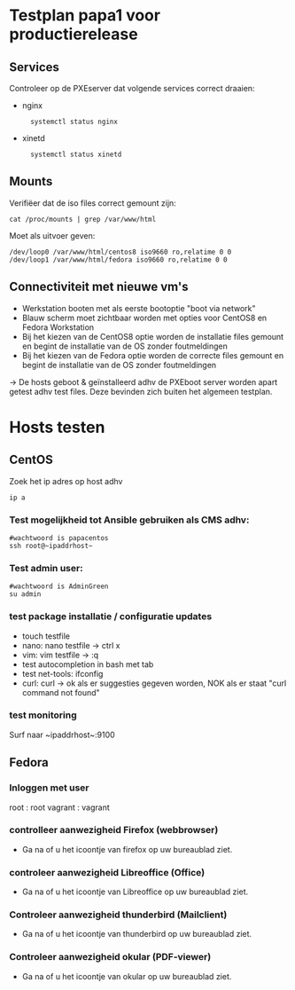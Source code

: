 # Testplan papa1 voor productierelease

## Services
Controleer op de PXEserver dat volgende services correct draaien: 
- nginx

        systemctl status nginx
- xinetd
        
  
        systemctl status xinetd

## Mounts
Verifiëer dat de iso files correct gemount zijn:

    cat /proc/mounts | grep /var/www/html
Moet als uitvoer geven:

    /dev/loop0 /var/www/html/centos8 iso9660 ro,relatime 0 0
    /dev/loop1 /var/www/html/fedora iso9660 ro,relatime 0 0

## Connectiviteit met nieuwe vm's
- Werkstation booten met als eerste bootoptie "boot via network"
- Blauw scherm moet zichtbaar worden met opties voor CentOS8 en Fedora Workstation
- Bij het kiezen van de CentOS8 optie worden de installatie files gemount en begint de installatie van de OS zonder foutmeldingen
- Bij het kiezen van de Fedora optie worden de correcte files gemount en begint de installatie van de OS zonder foutmeldingen

&rarr; De hosts geboot & geïnstalleerd adhv de PXEboot server worden apart getest adhv test files. Deze bevinden zich buiten het algemeen testplan.

# Hosts testen

## CentOS

Zoek het ip adres op host adhv

	ip a

### Test mogelijkheid tot Ansible gebruiken als CMS adhv:

	#wachtwoord is papacentos
	ssh root@~ipaddrhost~

### Test admin user:

	#wachtwoord is AdminGreen
	su admin

### test package installatie / configuratie updates
   * touch testfile
   * nano: nano testfile -> ctrl x
   * vim: vim testfile -> :q
   * test autocompletion in bash met tab
   * test net-tools: ifconfig
   * curl: curl -> ok als er suggesties gegeven worden, NOK als er staat "curl command not found" 

### test monitoring

Surf naar ~ipaddrhost~:9100

## Fedora

### Inloggen met user

 root : root
 vagrant : vagrant

### controlleer aanwezigheid Firefox (webbrowser)
  * Ga na of u het icoontje van firefox op uw bureaublad ziet. 
### controleer aanwezigheid Libreoffice (Office)
  * Ga na of u het icoontje van Libreoffice op uw bureaublad ziet. 
### Controleer aanwezigheid thunderbird (Mailclient)
  * Ga na of u het icoontje van thunderbird op uw bureaublad ziet. 
### Controleer aanwezigheid okular (PDF-viewer)
  * Ga na of u het icoontje van okular op uw bureaublad ziet. 
